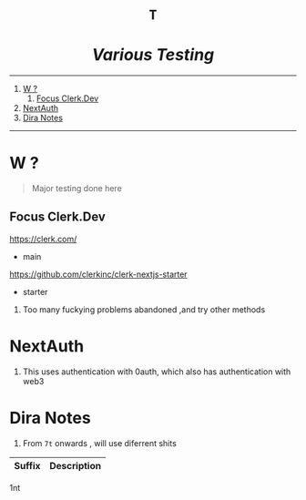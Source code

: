 <h1 align="center"><code>T</code></h1>
<h1 align="center"><i> Various Testing</i></h1>

---

1. [W ?](#w-)
   1. [Focus Clerk.Dev](#focus-clerkdev)
2. [NextAuth](#nextauth)
3. [Dira Notes](#dira-notes)

---

# W ?

> Major testing done here

## Focus Clerk.Dev

https://clerk.com/

- main

https://github.com/clerkinc/clerk-nextjs-starter

- starter

1. Too many fuckying problems abandoned ,and try other methods

# NextAuth

1. This uses authentication with 0auth, which also has authentication with web3

# Dira Notes

1. From `7t` onwards , will use diferrent shits

| Suffix | Description |
| :----: | :---------: |
1nt 
